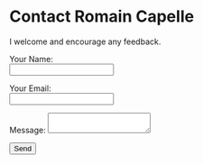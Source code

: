 # Contact Romain Capelle

I welcome and encourage any feedback.

<form name="contact" method="POST" data-netlify="true" action="/contact-success">
  <p>
    <label>Your Name:</br> <input type="text" name="name" /></label>   
  </p>
  <p>
    <label>Your Email:</br> <input type="email" name="email" /></label>
  </p>
  <p>
    <label>Message: <textarea name="message"></textarea></label>
  </p>
  <p>
    <button class="large" type="submit">Send</button>
  </p>
</form>

